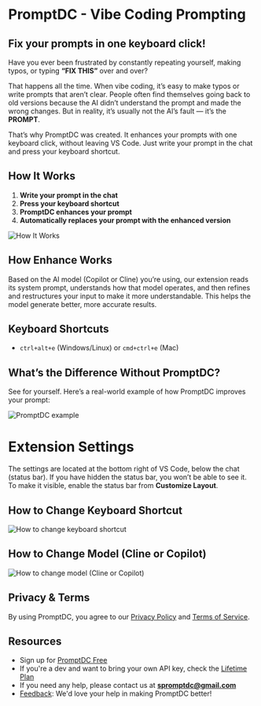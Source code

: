 # PromptDC - Vibe Coding Prompting

## Fix your prompts in one keyboard click!

Have you ever been frustrated by constantly repeating yourself, making typos, or typing **“FIX THIS”** over and over?

That happens all the time. When vibe coding, it’s easy to make typos or write prompts that aren’t clear. People often find themselves going back to old versions because the AI didn’t understand the prompt and made the wrong changes. But in reality, it’s usually not the AI’s fault — it’s the **PROMPT**.

That’s why PromptDC was created. It enhances your prompts with one keyboard click, without leaving VS Code. Just write your prompt in the chat and press your keyboard shortcut.

## How It Works

1. **Write your prompt in the chat**
2. **Press your keyboard shortcut**
3. **PromptDC enhances your prompt**
4. **Automatically replaces your prompt with the enhanced version**

![How It Works](https://raw.githubusercontent.com/promptdc/vscode-extension/main/media/how-it-works.gif)

## How Enhance Works

Based on the AI model (Copilot or Cline) you’re using, our extension reads its system prompt, understands how that model operates, and then refines and restructures your input to make it more understandable. This helps the model generate better, more accurate results.

## Keyboard Shortcuts

- `ctrl+alt+e` (Windows/Linux) or `cmd+ctrl+e` (Mac)

## What’s the Difference Without PromptDC?

See for yourself. Here’s a real-world example of how PromptDC improves your prompt:

![PromptDC example](https://raw.githubusercontent.com/promptdc/vscode-extension/main/media/dif.png)

# Extension Settings

The settings are located at the bottom right of VS Code, below the chat (status bar). If you have hidden the status bar, you won’t be able to see it. To make it visible, enable the status bar from **Customize Layout**.

## How to Change Keyboard Shortcut
![How to change keyboard shortcut](https://raw.githubusercontent.com/promptdc/vscode-extension/main/media/shortcut.png)

## How to Change Model (Cline or Copilot)
![How to change model (Cline or Copilot)](https://raw.githubusercontent.com/promptdc/vscode-extension/main/media/model.png)

## Privacy & Terms

By using PromptDC, you agree to our [Privacy Policy](https://promptdc.com/privacy-policy) and [Terms of Service](https://promptdc.com/terms).

## Resources
- Sign up for [PromptDC Free](https://promptdc.com/login)
- If you're a dev and want to bring your own API key, check the [Lifetime Plan](https://promptdc.com/#pricing)
- If you need any help, please contact us at **spromptdc@gmail.com**
- [Feedback](https://insigh.to/b/promptdc-extension): We'd love your help in making PromptDC better!